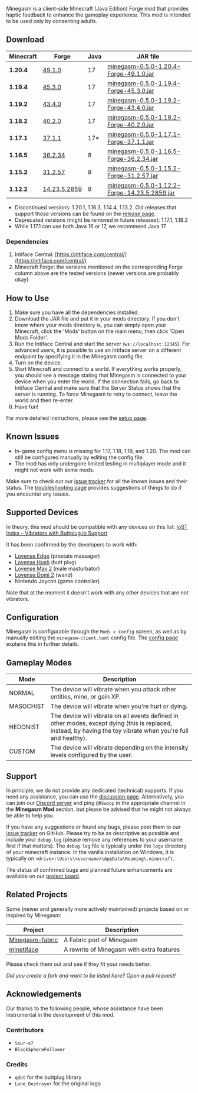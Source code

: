 Minegasm is a client-side Minecraft (Java Edition) Forge mod that provides haptic feedback to enhance the gameplay experience. This mod is intended to be used only by consenting adults.

## Download

| Minecraft  | Forge                                                                                            | Java | JAR file                                                                                                                                                       |
|------------|--------------------------------------------------------------------------------------------------|------|----------------------------------------------------------------------------------------------------------------------------------------------------------------|
| **1.20.4** | [49.1.0](http://files.minecraftforge.net/maven/net/minecraftforge/forge/index_1.20.4.html)       | 17   | [minegasm-0.5.0-1.20.4-Forge-49.1.0.jar](https://github.com/RainbowVille/minegasm/releases/download/v0.5.0/minegasm-0.5.0-1.20.4-Forge-49.1.0.jar)             |
| **1.19.4** | [45.3.0](http://files.minecraftforge.net/maven/net/minecraftforge/forge/index_1.19.4.html)       | 17   | [minegasm-0.5.0-1.19.4-Forge-45.3.0.jar](https://github.com/RainbowVille/minegasm/releases/download/v0.5.0/minegasm-0.5.0-1.19.4-Forge-45.3.0.jar)             |
| **1.19.2** | [43.4.0](http://files.minecraftforge.net/maven/net/minecraftforge/forge/index_1.19.2.html)       | 17   | [minegasm-0.5.0-1.19.2-Forge-43.4.0.jar](https://github.com/RainbowVille/minegasm/releases/download/v0.5.0/minegasm-0.5.0-1.19.2-Forge-43.4.0.jar)             |
| **1.18.2** | [40.2.0](http://files.minecraftforge.net/maven/net/minecraftforge/forge/index_1.18.2.html)       | 17   | [minegasm-0.5.0-1.18.2-Forge-40.2.0.jar](https://github.com/RainbowVille/minegasm/releases/download/v0.5.0/minegasm-0.5.0-1.18.2-Forge-40.2.0.jar)             |
| **1.17.1** | [37.1.1](http://files.minecraftforge.net/maven/net/minecraftforge/forge/index_1.17.1.html)       | 17*  | [minegasm-0.5.0-1.17.1-Forge-37.1.1.jar](https://github.com/RainbowVille/minegasm/releases/download/v0.5.0/minegasm-0.5.0-1.17.1-Forge-37.1.1.jar)             |
| **1.16.5** | [36.2.34](http://files.minecraftforge.net/maven/net/minecraftforge/forge/index_1.16.5.html)      | 8    | [minegasm-0.5.0-1.16.5-Forge-36.2.34.jar](https://github.com/RainbowVille/minegasm/releases/download/v0.5.0/minegasm-0.5.0-1.16.5-Forge-36.2.34.jar)           |
| **1.15.2** | [31.2.57](http://files.minecraftforge.net/maven/net/minecraftforge/forge/index_1.15.2.html)      | 8    | [minegasm-0.5.0-1.15.2-Forge-31.2.57.jar](https://github.com/RainbowVille/minegasm/releases/download/v0.5.0/minegasm-0.5.0-1.15.2-Forge-31.2.57.jar)           |
| **1.12.2** | [14.23.5.2859](http://files.minecraftforge.net/maven/net/minecraftforge/forge/index_1.12.2.html) | 8    | [minegasm-0.5.0-1.12.2-Forge-14.23.5.2859.jar](https://github.com/RainbowVille/minegasm/releases/download/v0.5.0/minegasm-0.5.0-1.12.2-Forge-14.23.5.2859.jar) |

* Discontinued versions: 1.20.1, 1.16.3, 1.14.4, 1.13.2. Old releases that support those versions can be found on the [release page](./releases).
* Deprecated versions (might be removed in future releases): 1.17.1, 1.18.2
* While 1.17.1 can use both Java 16 or 17, we recommend Java 17.

### Dependencies
1. Intiface Central: [https://intiface.com/central/](https://intiface.com/central/)
2. Minecraft Forge: the versions mentioned on the corresponding Forge column above are the tested versions (newer versions are probably okay) 

## How to Use
1. Make sure you have all the dependencies installed.
2. Download the JAR file and put it in your mods directory. If you don't know where your mods directory is, you can simply open your Minecraft, click the 'Mods' button on the main menu, then click 'Open Mods Folder'.
3. Run the Intiface Central and start the server (`ws://localhost:12345`). For advanced users, it is possible to use an Intiface server on a different endpoint by specifying it in the Minegasm config file.
4. Turn on the device.
5. Start Minecraft and connect to a world. If everything works properly, you should see a message stating that Minegasm is connected to your device when you enter the world. If the connection fails, go back to Intiface Central and make sure that the Server Status shows that the server is running. To force Minegasm to retry to connect, leave the world and then re-enter.
6. Have fun!

For more detailed instructions, please see the [setup page](./setup).

## Known Issues
* In-game config menu is missing for 1.17, 1.18, 1.19, and 1.20. The mod can still be configured manually by editing the config file.
* The mod has only undergone limited testing in multiplayer mode and it might not work with some mods.

Make sure to check out our [issue tracker](https://github.com/RainbowVille/minegasm/issues?q=is%3Aissue+is%3Aopen+label%3Abug) for all the known issues and their status. The [troubleshooting page](./troubleshoot) provides suggestions of things to do if you encounter any issues.

## Supported Devices
In theory, this mod should be compatible with any devices on this list: [IoST Index – Vibrators with Buttplug.io Support](https://iostindex.com/?filter0ButtplugSupport=4&filter1Features=OutputsVibrators)

It has been confirmed by the developers to work with:
- [Lovense Edge](https://www.lovense.com/r/qvl9jn) (prostate massager)
- [Lovense Hush](https://www.lovense.com/r/zrzb5e) (butt plug)
- [Lovense Max 2](https://www.lovense.com/r/n4x2bh) (male masturbator)
- [Lovense Domi 2](https://www.lovense.com/r/khhgol?t=m1) (wand)
- Nintendo Joycon (game controller)

Note that at the moment it doesn't work with any other devices that are not vibrators.

## Configuration
Minegasm is configurable through the `Mods > Config` screen, as well as by manually editing the `minegasm-client.toml` config file.
The [config page](./config) explains this in further details.

## Gameplay Modes

| Mode      | Description                                                                                                                                                     |
|-----------|-----------------------------------------------------------------------------------------------------------------------------------------------------------------|
| NORMAL    | The device will vibrate when you attack other entities, mine, or gain XP.                                                                                       |
| MASOCHIST | The device will vibrate when you're hurt or dying.                                                                                                              |
| HEDONIST  | The device will vibrate on all events defined in other modes, except dying (this is replaced, instead, by having the toy vibrate when you're full and healthy). |
| CUSTOM    | The device will vibrate depending on the intensity levels configured by the user.                                                                               |

## Support
In principle, we do not provide any dedicated (technical) supports. If you need any assistance, you can use the [discussion page](https://github.com/RainbowVille/minegasm/discussions).
Alternatively, you can join our [Discord server](https://discord.gg/GdgDD5QkNH) and ping `@RSwoop` in the appropriate channel in the **Minegasm Mod** section, but please be advised that he might not always be able to help you.

If you have any suggestions or found any bugs, please post them to our [issue tracker](https://github.com/RainbowVille/minegasm/issues) on GitHub. Please try to be as descriptive as possible and include your `debug.log` (please remove any references to your username first if that matters). The `debug.log` file is typically under the `logs` directory of your minecraft instance. In the vanilla installation on Windows, it is typically on `<drive>:\Users\<username>\AppData\Roaming\.minecraft`.

The status of confirmed bugs and planned future enhancements are available on our [project board](https://github.com/RainbowVille/minegasm/projects/1).

## Related Projects
Some (newer and generally more actively maintained) projects based on or inspired by Minegasm:

| Project                                                         | Description                               |
|-----------------------------------------------------------------|-------------------------------------------|
| [Minegasm-fabric](https://github.com/vinceh121/Minegasm-fabric) | A Fabric port of Minegasm                 |
| [mInetiface](https://github.com/Fyustorm/mInetiface)            | A rewrite of Minegasm with extra features |

Please check them out and see if they fit your needs better.

*Did you create a fork and want to be listed here? Open a pull request!*

## Acknowledgements
Our thanks to the following people, whose assistance have been instrumental in the development of this mod.

### Contributors
- `Sour-o7`
- `BlackSphereFollower`

### Credits
- `qdot` for the buttplug library
- `Lone_Destroyer` for the original logo
